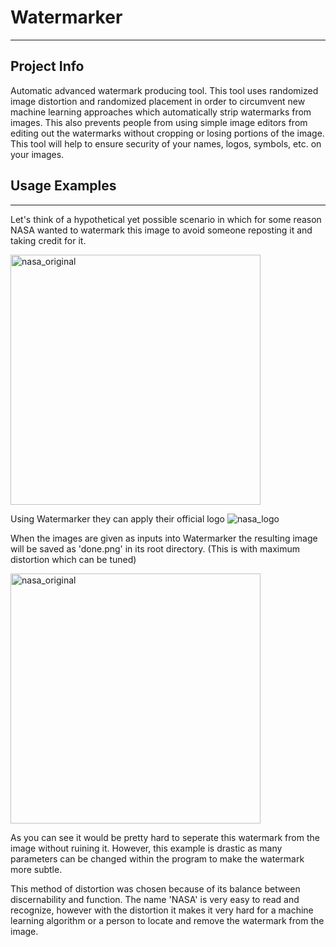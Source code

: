 # Watermarker
---

## Project Info

Automatic advanced watermark producing tool. This tool uses randomized image distortion and randomized placement in order to circumvent new machine learning approaches which automatically strip watermarks from images. This also prevents people from using simple image editors from editing out the watermarks without cropping or losing portions of the image. This tool will help to ensure security of your names, logos, symbols, etc. on your images.

## Usage Examples
---

Let's think of a hypothetical yet possible scenario in which for some reason NASA wanted to watermark this image to avoid someone reposting it and taking credit for it.

<img src="https://github.com/thaniel-c/misc-tools-and-projects/blob/master/WatermarkerResources/nasa_original.jpg"
     alt="nasa_original"
     width ="400" height="400" />

Using Watermarker they can apply their official logo
![nasa_logo]("https://github.com/thaniel-c/misc-tools-and-projects/blob/master/WatermarkerResources/nasa_logo.png")

When the images are given as inputs into Watermarker the resulting image will be saved as 'done.png' in its root directory. (This is with maximum distortion which can be tuned)

<img src="https://github.com/thaniel-c/misc-tools-and-projects/blob/master/WatermarkerResources/done.png"
     alt="nasa_original"
     width ="400" height="400" />

As you can see it would be pretty hard to seperate this watermark from the image without ruining it. However, this example is drastic as many parameters can be changed within the program to make the watermark more subtle.

This method of distortion was chosen because of its balance between discernability and function. The name 'NASA' is very easy to read and recognize, however with the distortion it makes it very hard for a machine learning algorithm or a person to locate and remove the watermark from the image. 
